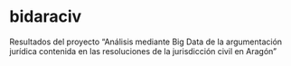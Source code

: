 # bidaraciv
Resultados del proyecto “Análisis mediante Big Data de la argumentación jurídica contenida en las resoluciones de la jurisdicción civil en Aragón” 
